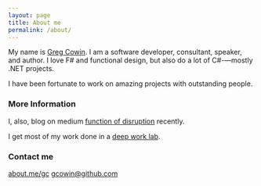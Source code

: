 ```yaml
---
layout: page
title: About me
permalink: /about/
---
```


My name is [Greg Cowin](https://about.me.gc). I am a software developer, consultant, speaker, and author. I love F# and functional design, but also do a lot of C#-—mostly .NET projects.

I have been fortunate to work on amazing projects with outstanding people.

### More Information
I, also, blog on medium [function of disruption](https://www.medium.com/fnDisruption) recently.
 
I get most of my work done in a [deep work lab](https://bit.ly/DeepWorkLab). 
### Contact me
[about.me/gc](https://about.me/gc)
[gcowin@github.com](mailto:gcowin@gmail.com)